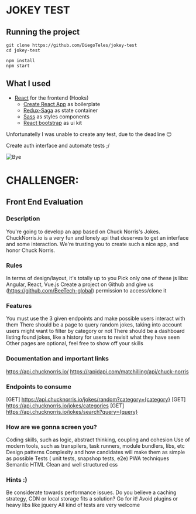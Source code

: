# JOKEY TEST


## Running the project

```
git clone https://github.com/DiegoTeles/jokey-test
cd jokey-test

npm install 
npm start
```

## What I used

- [React](https://reactjs.org/) for the frontend (Hooks)
  - [Create React App](https://github.com/facebook/create-react-app) as boilerplate
  - [Redux-Saga](https://redux-saga.js.org/) as state container
  - [Sass](https://sass-lang.com/) as styles components
  - [React bootstrap](https://react-bootstrap.github.io/) as ui kit


Unfortunatelly I was unable to create any test, due to the deadline 😔

Create auth interface and automate tests ;/

![Bye](https://encrypted-tbn0.gstatic.com/images?q=tbn:ANd9GcQY0fIB6QRIDTvzDMjB6yAM0Y5oVh3DVxB2w8Ahh2Kk4dJdjaTskw)


# CHALLENGER:

## Front End Evaluation

### Description
You're going to develop an app based on Chuck Norris's Jokes.
ChuckNorris.io is a very fun and lonely api that deserves to get an interface and some interaction. We're trusting you to create such a nice app, and honor Chuck Norris.

### Rules
In terms of design/layout, it's totally up to you
Pick only one of these js libs: Angular, React, Vue.js
Create a project on Github and give us (https://github.com/BeeTech-global) permission to access/clone it

### Features
You must use the 3 given endpoints and make possible users interact with them
There should be a page to query random jokes, taking into account users might want to filter by category or not
There should be a dashboard listing found jokes, like a history for users to revisit what they have seen
Other pages are optional, feel free to show off your skills

### Documentation and important links
https://api.chucknorris.io/
https://rapidapi.com/matchilling/api/chuck-norris

### Endpoints to consume
[GET] https://api.chucknorris.io/jokes/random?category={category}
[GET] https://api.chucknorris.io/jokes/categories
[GET] https://api.chucknorris.io/jokes/search?query={query}

### How are we gonna screen you?
Coding skills, such as logic, abstract thinking, coupling and cohesion
Use of modern tools, such as transpilers, task runners, module bundlers, libs, etc
Design patterns
Complexity and how candidates will make them as simple as possible
Tests ( unit tests, snapshop tests, e2e)
PWA techniques
Semantic HTML
Clean and well structured css

### Hints :)
Be considerate towards performance issues. Do you believe a caching strategy, CDN or local storage fits a solution? Go for it!
Avoid plugins or heavy libs like jquery
All kind of tests are very welcome
